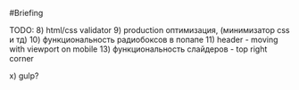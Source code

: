 #Briefing





TODO:
8) html/css validator
9) production оптимизация, (минимизатор css и тд)
10) функциональность радиобоксов в попапе
11) header - moving with viewport on mobile
13) функциональность слайдеров - top right corner


x) gulp?